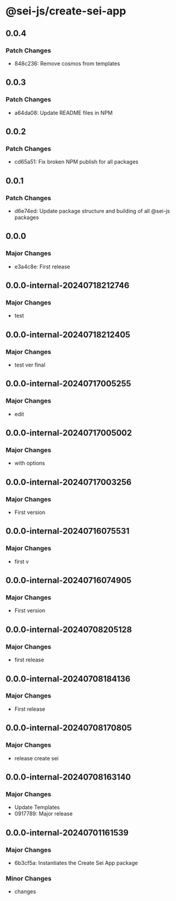 # @sei-js/create-sei-app

## 0.0.4

### Patch Changes

- 848c236: Remove cosmos from templates

## 0.0.3

### Patch Changes

- a64da08: Update README files in NPM

## 0.0.2

### Patch Changes

- cd65a51: Fix broken NPM publish for all packages

## 0.0.1

### Patch Changes

- d6e74ed: Update package structure and building of all @sei-js packages

## 0.0.0

### Major Changes

- e3a4c8e: First release

## 0.0.0-internal-20240718212746

### Major Changes

- test

## 0.0.0-internal-20240718212405

### Major Changes

- test ver final

## 0.0.0-internal-20240717005255

### Major Changes

- edit

## 0.0.0-internal-20240717005002

### Major Changes

- with options

## 0.0.0-internal-20240717003256

### Major Changes

- First version

## 0.0.0-internal-20240716075531

### Major Changes

- first v

## 0.0.0-internal-20240716074905

### Major Changes

- First version

## 0.0.0-internal-20240708205128

### Major Changes

- first release

## 0.0.0-internal-20240708184136

### Major Changes

- First release

## 0.0.0-internal-20240708170805

### Major Changes

- release create sei

## 0.0.0-internal-20240708163140

### Major Changes

- Update Templates
- 0917789: Major release

## 0.0.0-internal-20240701161539

### Major Changes

- 6b3cf5a: Instantiates the Create Sei App package

### Minor Changes

- changes
